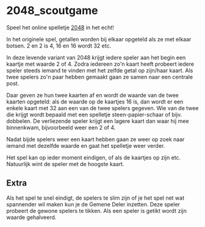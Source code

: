 2048_scoutgame
==============

Speel het online spelletje [2048](http://gabrielecirulli.github.io/2048/) in het echt!

In het originele spel, getallen worden bij elkaar opgeteld als ze met elkaar botsen. 2 en 2 is 4, 16 en 16 wordt 32 etc. 

In deze levende variant van 2048 krijgt iedere speler aan het begin een kaartje met waarde 2 of 4. 
Zodra iedereen zo'n kaart heeft probeert iedere speler steeds iemand te vinden met het zelfde getal op zijn/haar kaart.
Als twee spelers zo'n paar hebben gemaakt gaan ze samen naar een centrale post.

Daar geven ze hun twee kaarten af en wordt de waarde van de twee kaarten opgeteld: 
als de waarde op de kaartjes 16 is, dan wordt er een enkele kaart met 32 aan een van de twee spelers gegeven.
Wie van de twee die krijgt wordt bepaald met een spelletje steen-papier-schaar of bijv. dobbelen. 
De verliezende speler krijgt een lagere kaart dan waar hij mee binnenkwam, bijvoorbeeld weer een 2 of 4. 

Nadat bijde spelers weer een kaart hebben gaan ze weer op zoek naar iemand met dezelfde waarde en gaat het spelletje weer verder.

Het spel kan op ieder moment eindigen, of als de kaartjes op zijn etc. Natuurlijk wint de speler met de hoogste kaart.

Extra
-----
Als het spel te snel eindigt, de spelers te slim zijn of je het spel net wat spannender wil maken kun je de Gemene Deler inzetten.
Deze speler probeert de gewone spelers te tikken. Als een speler is getikt wordt zijn waarde gehalveerd.
